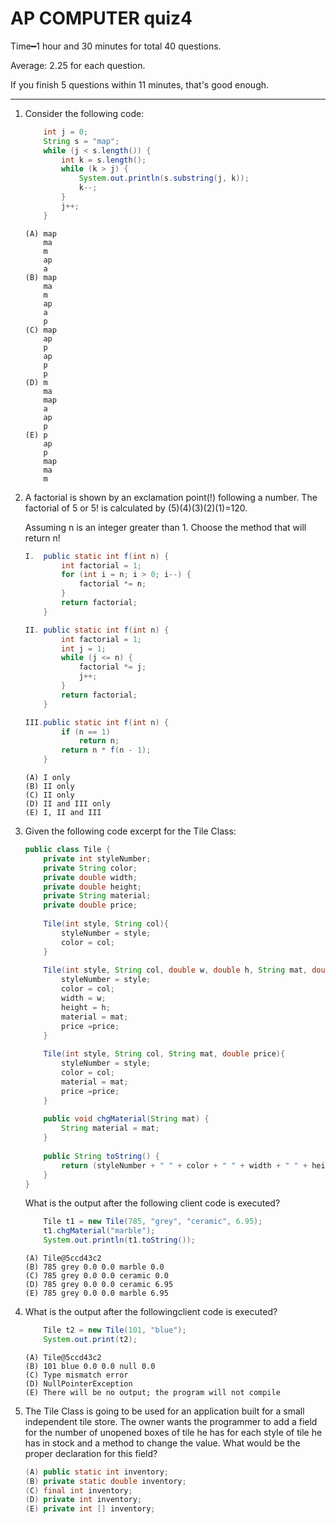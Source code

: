 # AP COMPUTER quiz4
Time&#x2501;1 hour and 30 minutes for total 40 questions.

Average: 2.25 for each question.

If you finish 5 questions within 11 minutes, that's good enough. 

---

1. Consider the following code:

    ```java
        int j = 0;
        String s = "map";
        while (j < s.length()) {
            int k = s.length();
            while (k > j) {
                System.out.println(s.substring(j, k));
                k--;
            }
            j++;
        }
    ```
    ```
    (A) map
        ma
        m
        ap
        a
    (B) map
        ma
        m
        ap
        a
        p
    (C) map
        ap
        p
        ap
        p
        p
    (D) m
        ma
        map
        a
        ap
        p
    (E) p
        ap
        p
        map
        ma
        m
    ```
2. A factorial is shown by an exclamation point(!) following a number. The factorial of 5 or 5! is calculated by (5)(4)(3)(2)(1)=120.

    Assuming n is an integer greater than 1. Choose the method that will return n!

    ```java
    I. 	public static int f(int n) {
            int factorial = 1;
            for (int i = n; i > 0; i--) {
                factorial *= n;
            }
            return factorial;
        }

    II.	public static int f(int n) {
            int factorial = 1;
            int j = 1;
            while (j <= n) {
                factorial *= j;
                j++;
            }
            return factorial;
        }

    III.public static int f(int n) {
            if (n == 1)
                return n;
            return n * f(n - 1);
        }
    ```
    ```
    (A) I only
    (B) II only
    (C) II only
    (D) II and III only
    (E) I, II and III
    ```
3. Given the following code excerpt for the Tile Class:

    ```java
    public class Tile {
        private int styleNumber;
        private String color;
        private double width;
        private double height;
        private String material;
        private double price;
        
        Tile(int style, String col){
            styleNumber = style;
            color = col;
        }
        
        Tile(int style, String col, double w, double h, String mat, double price){
            styleNumber = style;
            color = col;
            width = w;
            height = h;
            material = mat;
            price =price;
        }
        
        Tile(int style, String col, String mat, double price){
            styleNumber = style;
            color = col;
            material = mat;
            price =price;		
        }
        
        public void chgMaterial(String mat) {
            String material = mat;
        }
        
        public String toString() {
            return (styleNumber + " " + color + " " + width + " " + height + " " + material + " " + price);
        }
    }
    ```
    What is the output after the following client code is executed?

    ```java
        Tile t1 = new Tile(785, "grey", "ceramic", 6.95);
        t1.chgMaterial("marble");
        System.out.println(t1.toString());
    ```
    ```
    (A) Tile@5ccd43c2
    (B) 785 grey 0.0 0.0 marble 0.0
    (C) 785 grey 0.0 0.0 ceramic 0.0
    (D) 785 grey 0.0 0.0 ceramic 6.95
    (E) 785 grey 0.0 0.0 marble 6.95
    ```
4. What is the output after the followingclient code is executed?

    ```java
        Tile t2 = new Tile(101, "blue");
        System.out.print(t2);
    ```
    ```
    (A) Tile@5ccd43c2
    (B) 101 blue 0.0 0.0 null 0.0
    (C) Type mismatch error
    (D) NullPointerException
    (E) There will be no output; the program will not compile
    ```
5. The Tile Class is going to be used for an application built for a small independent tile store. The owner wants the programmer to add a field for the number of unopened boxes of tile he has for each style of tile he has in stock and a method to change the value. What would be the proper declaration for this field?

    ```java
    (A) public static int inventory;
    (B) private static double inventory;
    (C) final int inventory;
    (D) private int inventory;
    (E) private int [] inventory;
    ```

